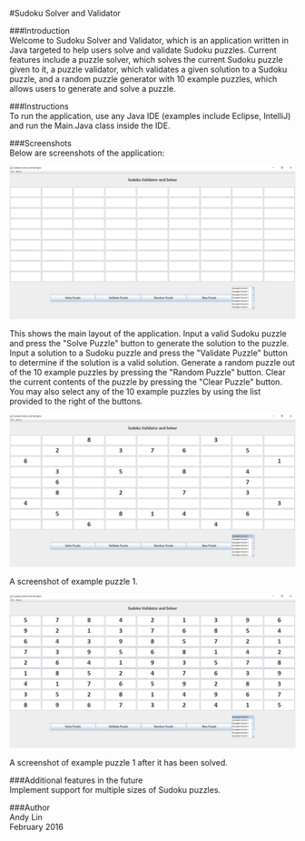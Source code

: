 #Sudoku Solver and Validator  
  
###Introduction  
Welcome to Sudoku Solver and Validator, which is an application written in Java targeted to help users solve and validate Sudoku puzzles. Current features include a puzzle solver, which solves the current Sudoku puzzle given to it, a puzzle validator, which validates a given
solution to a Sudoku puzzle, and a random puzzle generator with 10 example puzzles, which allows users to generate and solve a puzzle.  

###Instructions  
To run the application, use any Java IDE (examples include Eclipse, IntelliJ) and run the Main.Java class inside the IDE.  

###Screenshots  
Below are screenshots of the application:  

![Main Layout](screenshots/start_screen.png)  

This shows the main layout of the application. Input a valid Sudoku puzzle and press the "Solve Puzzle" button to generate the solution to 
the puzzle. Input a solution to a Sudoku puzzle and press the "Validate Puzzle" button to determine if the solution is a valid solution. Generate 
a random puzzle out of the 10 example puzzles by pressing the "Random Puzzle" button. Clear the current contents of the puzzle by pressing the 
"Clear Puzzle" button. You may also select any of the 10 example puzzles by using the list provided to the right of the buttons.      

![Example Puzzle 1](screenshots/example_puzzle_1.png)  

A screenshot of example puzzle 1.  
 
![Example Puzzle 1 Solved](screenshots/example_puzzle_1_solved.png)  

A screenshot of example puzzle 1 after it has been solved.  

###Additional features in the future  
Implement support for multiple sizes of Sudoku puzzles.  
  
###Author  
Andy Lin  
February 2016
	
